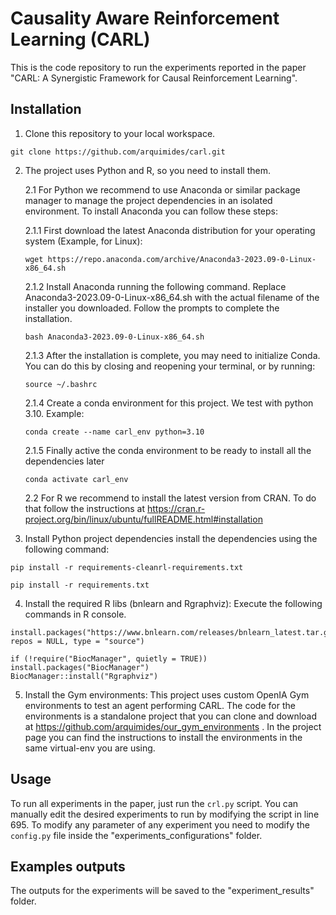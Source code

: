# Causality Aware Reinforcement Learning (CARL)

This is the code repository to run the experiments reported in the paper "CARL: A Synergistic Framework for Causal Reinforcement Learning". 

<!-- You can download the paper [here](https://papers.ssrn.com/sol3/papers.cfm?abstract_id=4409869) at SSRN.
 ## Citation
 For early citation, please use:
 Méndez-Molina, Arquímides and Morales, Eduardo and L. Enrique, Sucar, Carl: A Synergistic Framework for Causal Reinforcement Learning. Available at SSRN: # https://ssrn.com/abstract=4409869 or http://dx.doi.org/10.2139/ssrn.4409869 -->

## Installation

1. Clone this repository to your local workspace.
```
git clone https://github.com/arquimides/carl.git
```

2. The project uses Python and R, so you need to install them.
    
    2.1 For Python we recommend to use Anaconda or similar package manager to manage the project dependencies in an isolated environment. To install Anaconda you can follow these steps:
    
    2.1.1 First download the latest Anaconda distribution for your operating system (Example, for Linux):
    ```
    wget https://repo.anaconda.com/archive/Anaconda3-2023.09-0-Linux-x86_64.sh
    ```
    2.1.2 Install Anaconda running the following command. Replace Anaconda3-2023.09-0-Linux-x86_64.sh with the actual filename of the installer you downloaded. Follow the prompts to complete the installation.
    ```
    bash Anaconda3-2023.09-0-Linux-x86_64.sh
    ```
    2.1.3 After the installation is complete, you may need to initialize Conda. You can do this by closing and reopening your terminal, or by running: 
    ```
    source ~/.bashrc
    ```
    2.1.4 Create a conda environment for this project. We test with python 3.10. Example:
    ```
    conda create --name carl_env python=3.10
    ```
    2.1.5 Finally active the conda environment to be ready to install all the dependencies later
    ```
    conda activate carl_env
    ```
    
    2.2 For R we recommend to install the latest version from CRAN. To do that follow the instructions at https://cran.r-project.org/bin/linux/ubuntu/fullREADME.html#installation
    
3. Install Python project dependencies install the dependencies using the following command:
```
pip install -r requirements-cleanrl-requirements.txt
``` 
```
pip install -r requirements.txt
```
4. Install the required R libs (bnlearn and Rgraphviz): Execute the following commands in R console.

```
install.packages("https://www.bnlearn.com/releases/bnlearn_latest.tar.gz", repos = NULL, type = "source")
```
```
if (!require("BiocManager", quietly = TRUE)) install.packages("BiocManager")
BiocManager::install("Rgraphviz")
```

5. Install the Gym environments: This project uses custom OpenIA Gym environments to test an agent performing CARL. The code for the environments is a standalone project that you can clone and download at https://github.com/arquimides/our_gym_environments . In the project page you can find the instructions to install the environments in the same virtual-env you are using.

## Usage

To run all experiments in the paper, just run the `crl.py` script. You can manually edit the desired experiments to run by modifying the script in line 695. To modify any parameter of any experiment you need to modify the `config.py` file inside the "experiments_configurations" folder.


## Examples outputs

The outputs for the experiments will be saved to the "experiment_results" folder.

